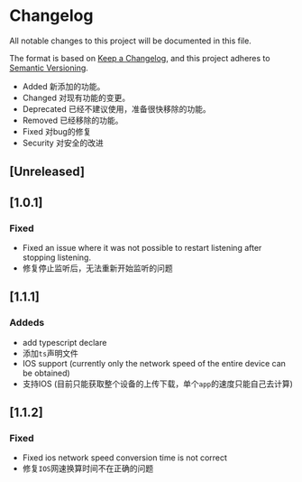 # Changelog
All notable changes to this project will be documented in this file.

The format is based on [Keep a Changelog](https://keepachangelog.com/en/1.0.0/),
and this project adheres to [Semantic Versioning](https://semver.org/spec/v2.0.0.html).


- Added 新添加的功能。
- Changed 对现有功能的变更。
- Deprecated 已经不建议使用，准备很快移除的功能。
- Removed 已经移除的功能。
- Fixed 对bug的修复
- Security 对安全的改进


## [Unreleased]


## [1.0.1]
### Fixed
- Fixed an issue where it was not possible to restart listening after stopping listening.
- 修复停止监听后，无法重新开始监听的问题

## [1.1.1]
### Addeds
- add typescript declare
- 添加`ts`声明文件
- IOS support (currently only the network speed of the entire device can be obtained)
- 支持IOS (目前只能获取整个设备的上传下载，单个`app`的速度只能自己去计算)

## [1.1.2]
### Fixed
- Fixed ios network speed conversion time is not correct
- 修复`IOS`网速换算时间不在正确的问题

